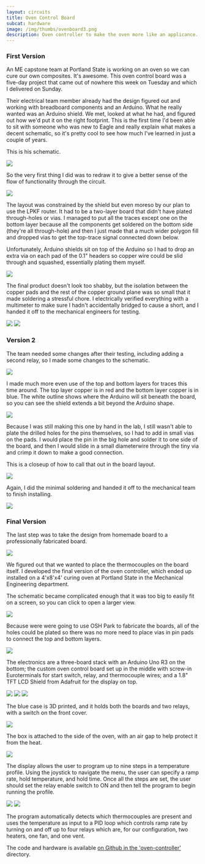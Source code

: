```yaml
---
layout: circuits
title: Oven Control Board
subcat: hardware
image: /img/thumbs/ovenboard3.png
description: Oven controller to make the oven more like an applicance.
---
```


### First Version

An ME capstone team at Portland State is working on an oven so we can cure our own composites. It's awesome. This oven control board was a five-day project that came out of nowhere this week on Tuesday and which I delivered on Sunday.  

Their electrical team member already had the design figured out and working with breadboard components and an Arduino. What he really wanted was an Arduino shield. We met, looked at what he had, and figured out how we'd put it on the right footprint. This is the first time I'd been able to sit with someone who was new to Eagle and really explain what makes a decent schematic, so it's pretty cool to see how much I've learned in just a couple of years.

This is his schematic.

<img src="https://jenner.smugmug.com/Oven-Controller/n-PdZDTM/i-Grcj9cH/0/O/i-Grcj9cH.png">

So the very first thing I did was to redraw it to give a better sense of the flow of functionality through the circuit. 

<img src="https://jenner.smugmug.com/Oven-Controller/n-PdZDTM/i-d53LZHG/0/O/i-d53LZHG.png">

The layout was constrained by the shield but even moreso by our plan to use the LPKF router. It had to be a two-layer board that didn't have plated through-holes or vias. I managed to put all the traces except one on the bottom layer because all the components get soldered on the bottom side (they're all through-hole) and then I just made that a much wider polygon fill and dropped vias to get the top-trace signal connected down below.

Unfortunately, Arduino shields sit on top of the Arduino so I had to drop an extra via on each pad of the 0.1" headers so copper wire could be slid through and squashed, essentially plating them myself. 

<img src="https://jenner.smugmug.com/Oven-Controller/n-PdZDTM/i-Dx3v2DZ/0/O/i-Dx3v2DZ.png">

The final product doesn't look too shabby, but the isolation between the copper pads and the rest of the copper ground plane was so small that it made soldering a stressful chore. I electrically verified everything with a multimeter to make sure I hadn't accidentally bridged to cause a short, and I handed it off to the mechanical engineers for testing. 

<img src="https://jenner.smugmug.com/Oven-Controller/n-PdZDTM/i-nqnJtKL/0/O/i-nqnJtKL.png">

<img src="https://jenner.smugmug.com/Oven-Controller/n-PdZDTM/i-hPRVMpg/0/O/i-hPRVMpg.png">

### Version 2 

The team needed some changes after their testing, including adding a second relay, so I made some changes to the schematic. 

<img src="https://jenner.smugmug.com/Oven-Controller/n-PdZDTM/i-pNsZGPz/0/O/i-pNsZGPz.png">

I made much more even use of the top and bottom layers for traces this time around. The top layer copper is in red and the bottom layer copper is in blue. The white outline shows where the Arduino will sit beneath the board, so you can see the shield extends a bit beyond the Arduino shape.

<img src="https://jenner.smugmug.com/Oven-Controller/n-PdZDTM/i-26qbcQp/0/O/i-26qbcQp.png">

Because I was still making this one by hand in the lab, I still wasn't able to plate the drilled holes for the pins themselves, so I had to add in small vias on the pads. I would place the pin in the big hole and solder it to one side of the board, and then I would slide in a small diameterwire through the tiny via and crimp it down to make a good connection.

This is a closeup of how to call that out in the board layout. 

<img src="https://jenner.smugmug.com/Oven-Controller/n-PdZDTM/i-smzXxNS/0/O/i-smzXxNS.png">

Again, I did the minimal soldering and handed it off to the mechanical team to finish installing.

<img src="https://jenner.smugmug.com/Oven-Controller/n-PdZDTM/i-FFJGxp5/0/O/i-FFJGxp5.png">

### Final Version

The last step was to take the design from homemade board to a professionally fabricated board. 

<img src="https://jenner.smugmug.com/Oven-Controller/n-PdZDTM/i-H4Xw49D/0/O/i-H4Xw49D.png"> 

We figured out that we wanted to place the thermocouples on the board itself. I developed the final version of the oven controller, which ended up installed on a 4'x8'x4' curing oven at Portland State in the Mechanical Engineering department. 

The schematic became complicated enough that it was too big to easily fit on a screen, so you can click to open a larger view.

<a href="https://jenner.smugmug.com/Oven-Controller/n-PdZDTM/i-td5nbCr/0/O/i-td5nbCr.png"><img src="https://jenner.smugmug.com/Oven-Controller/n-PdZDTM/i-td5nbCr/0/O/i-td5nbCr.png"></a>

Because were were going to use OSH Park to fabricate the boards, all of the holes could be plated so there was no more need to place vias in pin pads to connect the top and bottom layers. 

<img src="https://jenner.smugmug.com/Oven-Controller/n-PdZDTM/i-gK7CdkD/0/O/i-gK7CdkD.png">

The electronics are a three-board stack with an Arduino Uno R3 on the bottom; the custom oven control board set up in the middle with screw-in Euroterminals for start switch, relay, and thermocouple wires; and a 1.8" TFT LCD Shield from Adafruit for the display on top. 

<img src="https://jenner.smugmug.com/Oven-Controller/n-PdZDTM/i-n9B3FwK/0/O/i-n9B3FwK.png">

<img src="https://jenner.smugmug.com/Oven-Controller/n-PdZDTM/i-TG92jSd/0/O/i-TG92jSd.png">

<img src="https://jenner.smugmug.com/Oven-Controller/n-PdZDTM/i-7dQkTvr/0/O/i-7dQkTvr.png">

The blue case is 3D printed, and it holds both the boards and two relays, with a switch on the front cover. 

<img src="https://jenner.smugmug.com/Oven-Controller/n-PdZDTM/i-hHcvxpm/0/O/i-hHcvxpm.png">

The box is attached to the side of the oven, with an air gap to help protect it from the heat.

<img src="https://jenner.smugmug.com/Oven-Controller/n-PdZDTM/i-Kd5vcK4/0/O/i-Kd5vcK4.png">

The display allows the user to program up to nine steps in a temperature profile. Using the joystick to navigate the menu, the user can specify a ramp rate, hold temperature, and hold time. Once all the steps are set, the user should set the relay enable switch to ON and then tell the program to begin running the profile. 

<img src="https://jenner.smugmug.com/Oven-Controller/n-PdZDTM/i-SWkDk3G/0/O/i-SWkDk3G.png">

<img src="https://jenner.smugmug.com/Oven-Controller/n-PdZDTM/i-cR8DdzH/0/O/i-cR8DdzH.png">

The program automatically detects which thermocouples are present and uses the temperature as input to a PID loop which controls ramp rate by turning on and off up to four relays which are, for our configuration, two heaters, one fan, and one vent.

The code and hardware is available <a href="https://github.com/psas/mme-capstone/">on Github in the 'oven-controller'</a> directory.
  


